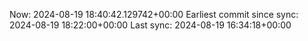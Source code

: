 Now: 2024-08-19 18:40:42.129742+00:00 Earliest commit since sync: 2024-08-19 18:22:00+00:00 Last sync: 2024-08-19 16:34:18+00:00
